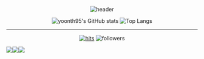 <div align="center">
  
  ![header](https://capsule-render.vercel.app/api?type=rounded&color=timeGradient&text=Welcome%20to%20yoon's%20GitHub%20👋&animation=twinkling&fontSize=40&fontAlignY=50&fontAlign=50&height=180)
  
  ![yoonth95's GitHub stats](https://github-readme-stats.vercel.app/api?username=yoonth95&include_all_commits=true&show_icons=true&theme=radical)
  ![Top Langs](https://github-readme-stats.vercel.app/api/top-langs/?username=yoonth95&hide=jupyter%20notebook&layout=compact)

  <hr>
  
  [![hits](https://hits.seeyoufarm.com/api/count/incr/badge.svg?url=https%3A%2F%2Fgithub.com%2Fyoonth95&count_bg=%237A7A7A&title_bg=%2379C83D&icon_color=%23FF0000&title=GITHUB&edge_flat=false)](https://hits.seeyoufarm.com)
  ![followers](https://img.shields.io/github/followers/yoonth95?style=social)
  <div style="display:flex; flex-direction:row;">
      <a href="https://velog.io/@yoonth95/posts"><img src="https://img.shields.io/badge/Velog-20c997?style=for-the-badge&logo=Vimeo&logoColor=white" /></a>
      <a href="mailto:yoonth0919@gmail.com"><img src="https://img.shields.io/badge/Gmail-EA4335?style=for-the-badge&logo=Gmail&logoColor=white" /></a>
      <a href="https://www.instagram.com/yoonth0919"><img src="https://img.shields.io/badge/Instagram-E4405F?style=for-the-badge&logo=Instagram&logoColor=white" /></a>
  </div>

</div>
